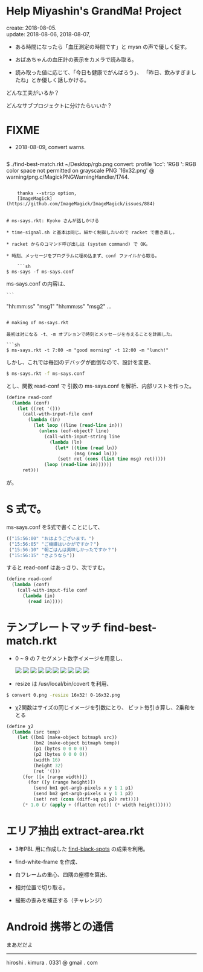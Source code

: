 # Help Miyashin's GrandMa! Project

create: 2018-08-05.<br>
update: 2018-08-06, 2018-08-07,

* ある時間になったら「血圧測定の時間です」と mysn の声で優しく促す。

* おばあちゃんの血圧計の表示をカメラで読み取る。

* 読み取った値に応じて、「今日も健康でがんばろう」、
「昨日、飲みすぎましたね」とか優しく話しかける。

どんな工夫がいるか？

どんなサブプロジェクトに分けたらいいか？

# FIXME

* 2018-08-09, convert warns.

    ```sh
$ ./find-best-match.rkt ~/Desktop/rgb.png
convert: profile 'icc': 'RGB ': RGB color space not permitted on
grayscale PNG `16x32.png' @
warning/png.c/MagickPNGWarningHandler/1744.
```

    thanks --strip option,
    [ImageMagick](https://github.com/ImageMagick/ImageMagick/issues/884)


# ms-says.rkt: Kyoko さんが話しかける

* time-signal.sh と基本は同じ。細かく制御したいので racket で書き直し。

* racket からのコマンド呼び出しは (system command) で OK。

* 時刻、メッセージをプログラムに埋め込まず、conf ファイルから取る。

    ```sh
$ ms-says -f ms-says.conf
```

  ms-says.conf の内容は、

    ```
"hh:mm:ss" "msg1"
"hh:mm:ss" "msg2"
...
```

# making of ms-says.rkt

最初は対になる -t、-m オプションで時刻とメッセージを与えることを計画した。

```sh
$ ms-says.rkt -t 7:00 -m "good morning" -t 12:00 -m "lunch!"
```

しかし、これでは毎回のデバッグが面倒なので、設計を変更、
```sh
$ ms-says.rkt -f ms-says.conf
```

とし、関数 read-conf で 引数の ms-says.conf を解析、内部リストを作った。
```lisp
(define read-conf
  (lambda (conf)
    (let ((ret '()))
      (call-with-input-file conf
        (lambda (in)
          (let loop ((line (read-line in)))
            (unless (eof-object? line)
              (call-with-input-string line
                (lambda (ln)
                  (let* ((time (read ln))
                         (msg (read ln)))
                   (set! ret (cons (list time msg) ret)))))
              (loop (read-line in))))))
      ret)))
```

が。

# S 式で。

ms-says.conf をS式で書くことにして、

```lisp
(("15:56:00" "おはようございます。")
 ("15:56:05" "ご機嫌はいかがですか？")
 ("15:56:10" "朝ごはんは美味しかったですか？")
 ("15:56:15" "さようなら"))
```

すると read-conf はあっさり、次ですむ。

```lisp
(define read-conf
  (lambda (conf)
    (call-with-input-file conf
      (lambda (in)
        (read in)))))
```

# テンプレートマッチ find-best-match.rkt

* 0 ~ 9 の 7 セグメント数字イメージを用意し、

  ![](templates/0-16x32.png)
  ![](templates/1-16x32.png)
  ![](templates/2-16x32.png)
  ![](templates/3-16x32.png)
  ![](templates/4-16x32.png)
  ![](templates/5-16x32.png)
  ![](templates/6-16x32.png)
  ![](templates/7-16x32.png)
  ![](templates/8-16x32.png)
  ![](templates/9-16x32.png)

* resize は /usr/local/bin/covert を利用、

```sh
$ convert 0.png -resize 16x32! 0-16x32.png
```

* χ2関数はサイズの同じイメージを引数にとり、
  ビット毎引き算し、2乗和をとる

```lisp
(define χ2
  (lambda (src temp)
    (let ((bm1 (make-object bitmap% src))
          (bm2 (make-object bitmap% temp))
          (p1 (bytes 0 0 0 0))
          (p2 (bytes 0 0 0 0))
          (width 16)
          (height 32)
          (ret '()))
      (for ([x (range width)])
        (for ([y (range height)])
          (send bm1 get-argb-pixels x y 1 1 p1)
          (send bm2 get-argb-pixels x y 1 1 p2)
          (set! ret (cons (diff-sq p1 p2) ret))))
      (* 1.0 (/ (apply + (flatten ret)) (* width height))))))
```

# エリア抽出 extract-area.rkt

* 3年PBL 用に作成した
[find-black-spots](https://github.com/hkim0331/find-black-spots)
の成果を利用。

* find-white-frame を作成、

* 白フレームの重心、四隅の座標を算出、

* 相対位置で切り取る。

* 撮影の歪みを補正する（チャレンジ）


# Android 携帯との通信

まあだだよ


---
hiroshi . kimura . 0331 @ gmail . com
